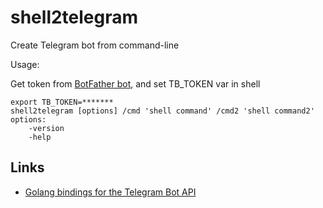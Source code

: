 shell2telegram
==============

Create Telegram bot from command-line

Usage:

Get token from [BotFather bot](https://telegram.me/BotFather), and set TB_TOKEN var in shell

    export TB_TOKEN=*******
    shell2telegram [options] /cmd 'shell command' /cmd2 'shell command2'
    options:
        -version
        -help

Links
-----

  * [Golang bindings for the Telegram Bot API](https://github.com/Syfaro/telegram-bot-api)

